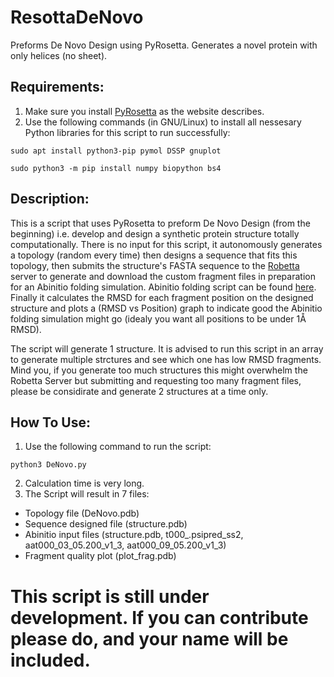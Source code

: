 # ResottaDeNovo
Preforms De Novo Design using PyRosetta. Generates a novel protein with only helices (no sheet).

## Requirements:
1. Make sure you install [PyRosetta](http://www.pyrosetta.org) as the website describes.
2. Use the following commands (in GNU/Linux) to install all nessesary Python libraries for this script to run successfully:

`sudo apt install python3-pip pymol DSSP gnuplot`

`sudo python3 -m pip install numpy biopython bs4`

## Description:
This is a script that uses PyRosetta to preform De Novo Design (from the beginning) i.e. develop and design a synthetic protein structure totally computationally. There is no input for this script, it autonomously generates a topology (random every time) then designs a sequence that fits this topology, then submits the structure's FASTA sequence to the [Robetta](http://www.robetta.org/) server to generate and download the custom fragment files in preparation for an Abinitio folding simulation. Abinitio folding script can be found [here](https://github.com/sarisabban/RosettaAbinitio). Finally it calculates the RMSD for each fragment position on the designed structure and plots a (RMSD vs Position) graph to indicate good the Abinitio folding simulation might go (idealy you want all positions to be under 1Å RMSD).

The script will generate 1 structure. It is advised to run this script in an array to generate multiple strctures and see which one has low RMSD fragments. Mind you, if you generate too much structures this might overwhelm the Robetta Server but submitting and requesting too many fragment files, please be considirate and generate 2 structures at a time only.

## How To Use:
1. Use the following command to run the script:

`python3 DeNovo.py`

2. Calculation time is very long.
3. The Script will result in 7 files:
* Topology file (DeNovo.pdb)
* Sequence designed file (structure.pdb)
* Abinitio input files (structure.pdb, t000_.psipred_ss2, aat000_03_05.200_v1_3, aat000_09_05.200_v1_3)
* Fragment quality plot (plot_frag.pdb)

# This script is still under development. If you can contribute please do, and your name will be included.

